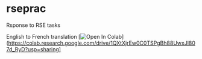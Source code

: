 # rseprac
Rsponse to RSE tasks

English to French translation
[![Open In Colab](https://colab.research.google.com/assets/colab-badge.svg)](https://colab.research.google.com/drive/1QXtXjrEw0C0TSPgBh88UwxJl807d_RyD?usp=sharing]
